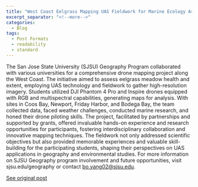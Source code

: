 ```yaml
---
title: "West Coast Eelgrass Mapping UAS Fieldwork for Marine Ecology Assessment"
excerpt_separator: "<!--more-->"
categories:
  - Blog
tags:
  - Post Formats
  - readability
  - standard
---
```

The San Jose State University (SJSU) Geography Program collaborated with various universities for a comprehensive drone mapping project along the West Coast. The initiative aimed to assess eelgrass meadow health and extent, employing UAS technology and fieldwork to gather high-resolution imagery. Students utilized DJI Phantom 4 Pro and Inspire drones equipped with RGB and multispectral capabilities, generating maps for analysis. With sites in Coos Bay, Newport, Friday Harbor, and Bodega Bay, the team collected data, faced weather challenges, conducted marine research, and honed their drone piloting skills. The project, facilitated by partnerships and supported by grants, offered invaluable hands-on experience and research opportunities for participants, fostering interdisciplinary collaboration and innovative mapping techniques. The fieldwork not only addressed scientific objectives but also provided memorable experiences and valuable skill-building for the participating students, shaping their perspectives on UAS applications in geography and environmental studies. For more information on SJSU Geography program involvement and future opportunities, visit sjsu.edu/geography or contact bo.yang02@sjsu.edu.

[See original post](https://storymaps.arcgis.com/stories/fc0e3f0d57f541f4a90e30ddf3778421)
